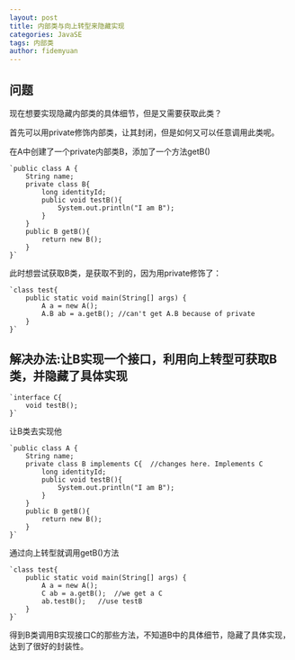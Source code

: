 ```yaml
---
layout: post
title: 内部类与向上转型来隐藏实现
categories: JavaSE
tags: 内部类
author: fidemyuan
---
```


## 问题

现在想要实现隐藏内部类的具体细节，但是又需要获取此类？

首先可以用private修饰内部类，让其封闭，但是如何又可以任意调用此类呢。

在A中创建了一个private内部类B，添加了一个方法getB()
	
	`public class A {    
	    String name;    
	    private class B{
	        long identityId;
	        public void testB(){
	            System.out.println("I am B");
	        }
	    }
	    public B getB(){
	        return new B();
	    }
	}`

此时想尝试获取B类，是获取不到的，因为用private修饰了：

	`class test{
	    public static void main(String[] args) {
	        A a = new A();
	        A.B ab = a.getB(); //can't get A.B because of private
	    }
	}`


## 解决办法:让B实现一个接口，利用向上转型可获取B类，并隐藏了具体实现
	
	`interface C{
	    void testB();
	}`

让B类去实现他

	`public class A {
	    String name;
	    private class B implements C{  //changes here. Implements C
	        long identityId;                    
	        public void testB(){
	            System.out.println("I am B");
	        }
	    }
	    public B getB(){
	        return new B();
	    }
	}`

通过向上转型就调用getB()方法
	
	`class test{
	    public static void main(String[] args) {
	        A a = new A();
	        C ab = a.getB();  //we get a C 
	        ab.testB();   //use testB 
	    }
	}`

得到B类调用B实现接口C的那些方法，不知道B中的具体细节，隐藏了具体实现，达到了很好的封装性。